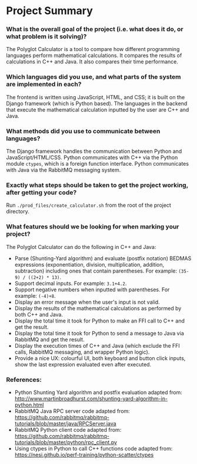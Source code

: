 # Project Summary

### What is the overall goal of the project (i.e. what does it do, or what problem is it solving)?
The Polyglot Calculator is a tool to compare how different programming languages perform mathematical calculations. It compares the results of calculations in C++ and Java. It also compares their time performance.

### Which languages did you use, and what parts of the system are implemented in each?
The frontend is written using JavaScript, HTML, and CSS; it is built on the Django framework (which is Python based). The languages in the backend that execute the mathematical calculation inputted by the user are C++ and Java.

### What methods did you use to communicate between languages?
The Django framework handles the communication between Python and JavaScript/HTML/CSS. Python communicates with C++ via the Python module `ctypes`, which is a foreign function interface. Python communicates with Java via the RabbitMQ messaging system.

### Exactly what steps should be taken to get the project working, after getting your code? 
Run `./prod_files/create_calculator.sh` from the root of the project directory.

### What features should we be looking for when marking your project?
The Polyglot Calculator can do the following in C++ and Java:
- Parse (Shunting-Yard algorithm) and evaluate (postfix notation) BEDMAS expressions (exponentiation, division, multiplication, addition, subtraction) including ones that contain parentheses. For example: `(35-9) / ((2+2) * 13)`.
- Support decimal inputs. For example: `3.1+4.2`.
- Support negative numbers when inputted with parentheses. For example: `(-4)+8`.
- Display an error message when the user's input is not valid.
- Display the results of the mathematical calculations as performed by both C++ and Java.
- Display the total time it took for Python to make an FFI call to C++ and get the result.
- Display the total time it took for Python to send a message to Java via RabbitMQ and get the result.
- Display the execution times of C++ and Java (which exclude the FFI calls, RabbitMQ messaging, and wrapper Python logic).
- Provide a nice UX: colourful UI, both keyboard and button click inputs, show the last expression evaluated even after executed.

### References:
- Python Shunting Yard algorithm and postfix evaluation adapted from: http://www.martinbroadhurst.com/shunting-yard-algorithm-in-python.html
- RabbitMQ Java RPC server code adapted from: https://github.com/rabbitmq/rabbitmq-tutorials/blob/master/java/RPCServer.java
- RabbitMQ Python client code adapted from: https://github.com/rabbitmq/rabbitmq-tutorials/blob/master/python/rpc_client.py
- Using ctypes in Python to call C++ functions code adapted from: https://nesi.github.io/perf-training/python-scatter/ctypes
